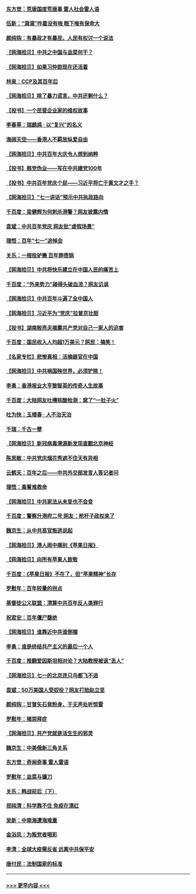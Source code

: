 #### [东方觉：荒唐国度荒唐事 雷人社会雷人语](../pages/nsc993/n13075917.md?t=07082301) 
#### [伍新：“滴滴”咋着没有啥 眼下唯有保命大](../pages/nsc993/n13075894.md?t=07082301) 
#### [颜纯钩：有暴政才有暴民，人民有权讨一个说法](../pages/nsc993/n13075734.md?t=07082301) 
#### [【网海拾贝】中共之中国与韭菜何干？](../pages/nsc993/n13075428.md?t=07082301) 
#### [【网海拾贝】如果习仲勋现在还活着](../pages/nsc993/n13073410.md?t=07082301) 
#### [林泉：CCP及其百年后](../pages/nsc993/n13073226.md?t=07082301) 
#### [【网海拾贝】除了暴力谎言，中共还剩什么？](../pages/nsc993/n13071082.md?t=07082301) 
#### [【投书】一个民营企业家的维权故事](../pages/nsc993/n13070932.md?t=07082301) 
#### [李春草：瑞鹧鸪 · 以“复兴”的名义](../pages/nsc993/n13069984.md?t=07082301) 
#### [海阔天空——香港人不羁放纵爱自由](../pages/nsc993/n13069407.md?t=07082301) 
#### [【网海拾贝】中共百年大庆令人想到纳粹](../pages/nsc993/n13068483.md?t=07082301) 
#### [【投书】贱党伪业——写在中共建党100年](../pages/nsc993/n13067843.md?t=07082301) 
#### [【投书】中共百年党庆个屁——习近平将亡于黄文才之手？](../pages/nsc993/n13067425.md?t=07082301) 
#### [【网海拾贝】“七一讲话”预示中共执政路向](../pages/nsc993/n13066434.md?t=07082301) 
#### [千百度：梁健辉为何刺杀港警？网友披露内情](../pages/nsc993/n13066979.md?t=07082301) 
#### [袁斌：中共百年党庆 网友批“虚假场景”](../pages/nsc993/n13066385.md?t=07082301) 
#### [理悟：百年“七一”追悼会](../pages/nsc993/n13066106.md?t=07082301) 
#### [关乐：一根拴驴橛 百年罪债锅](../pages/nsc993/n13066089.md?t=07082301) 
#### [【网海拾贝】中共将快乐建立在中国人民的痛苦上](../pages/nsc993/n13064939.md?t=07082301) 
#### [千百度：“外来势力”碰得头破血流？网友讥讽](../pages/nsc993/n13064878.md?t=07082301) 
#### [【网海拾贝】中共百年斗遍了全中国人](../pages/nsc993/n13060020.md?t=07082301) 
#### [【网海拾贝】习近平为“党庆”拉普京壮胆](../pages/nsc993/n13057781.md?t=07082301) 
#### [【投书】湖南殷亮夫揭露共产党对自己一家人的迫害](../pages/nsc993/n13057744.md?t=07082301) 
#### [千百度：国民收入人均超1万美元？网民：搞笑！](../pages/nsc993/n13057692.md?t=07082301) 
#### [【名家专栏】悲惨真相：活摘器官在中国](../pages/nsc993/n13056611.md?t=07082301) 
#### [【网海拾贝】中共祸国殃世界，必须铲除！](../pages/nsc993/n13056011.md?t=07082301) 
#### [李勇：香港报业大亨黎智英的传奇人生故事](../pages/nsc993/n13055258.md?t=07082301) 
#### [千百度：大陆网友吐槽核酸检测：窝了“一肚子火”](../pages/nsc993/n13055194.md?t=07082301) 
#### [吐为快：玉楼春 · 人不治天治](../pages/nsc993/n13054028.md?t=07082301) 
#### [千瑞：千古一孽](../pages/nsc993/n13054016.md?t=07082301) 
#### [【网海拾贝】新冠病毒溯源新发现直戳北京神经](../pages/nsc993/n13052425.md?t=07082301) 
#### [陈思敏：中共党庆烟花秀遮不住天有异相](../pages/nsc993/n13052020.md?t=07082301) 
#### [云鹤天：百年之后——中共外交部发言人答记者问](../pages/nsc993/n13051604.md?t=07082301) 
#### [理悟：毒誓难救命](../pages/nsc993/n13051601.md?t=07082301) 
#### [【网海拾贝】中共家法从未变也不会变](../pages/nsc993/n13050366.md?t=07082301) 
#### [千百度：警察升港府二号 网友：枪杆子政权来了](../pages/nsc993/n13050261.md?t=07082301) 
#### [魏京生：从中共高官叛逃说起](../pages/nsc993/n13048997.md?t=07082301) 
#### [【网海拾贝】港人雨中痛别《苹果日报》](../pages/nsc993/n13048941.md?t=07082301) 
#### [【网海拾贝】向所有苹果人致敬](../pages/nsc993/n13046795.md?t=07082301) 
#### [千百度：《苹果日报》不在了，但“苹果精神”长存](../pages/nsc993/n13046703.md?t=07082301) 
#### [罗慰年：百年较量的拐点](../pages/nsc993/n13046542.md?t=07082301) 
#### [基督徒公义联盟：清算中共百年反人类罪行](../pages/nsc993/n13046499.md?t=07082301) 
#### [祝君安：百年僵尸罄绝](../pages/nsc993/n13045595.md?t=07082301) 
#### [【网海拾贝】谁靠近中共谁倒楣](../pages/nsc993/n13044667.md?t=07082301) 
#### [李勇：谁是终结共产主义的最后一个人](../pages/nsc993/n13044397.md?t=07082301) 
#### [千百度：推翻爱因斯坦相对论？大陆教授被讽“丢人”](../pages/nsc993/n13043908.md?t=07082301) 
#### [【网海拾贝】七一的北京连只鸟都飞不进](../pages/nsc993/n13041377.md?t=07082301) 
#### [袁斌：50万美国人受奴役？网友打脸赵立坚](../pages/nsc993/n13041330.md?t=07082301) 
#### [颜纯钩：甘冒矢石竟粉身，于无声处听惊雷](../pages/nsc993/n13041140.md?t=07082301) 
#### [罗慰年：猪崇拜症](../pages/nsc993/n13041071.md?t=07082301) 
#### [【网海拾贝】共产党就是活生生的邪灵](../pages/nsc993/n13036627.md?t=07082301) 
#### [魏京生：中美俄新三角关系](../pages/nsc993/n13035986.md?t=07082301) 
#### [东方觉：奇闻奇事 雷人雷语](../pages/nsc993/n13035878.md?t=07082301) 
#### [罗慰年：韭菜与镰刀](../pages/nsc993/n13034374.md?t=07082301) 
#### [关乐：韩战前后（下）](../pages/nsc993/n13034113.md?t=07082301) 
#### [郑纯清：科学靠不住 免疫在漂红](../pages/nsc993/n13034093.md?t=07082301) 
#### [吴新：中南海遭海难重](../pages/nsc993/n13034084.md?t=07082301) 
#### [金浴凤：为叛党者喝彩](../pages/nsc993/n13034058.md?t=07082301) 
#### [李清：全球大疫需反省 远离中共保平安](../pages/nsc993/n13033784.md?t=07082301) 
#### [唐付民：法制国家的标准](../pages/nsc993/n13032944.md?t=07082301) 

----
#### [ >>> 更早内容 <<< ](../indexes/nsc993-earlier.md)
